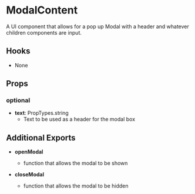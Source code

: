 # ModalContent

A UI component that allows for a pop up Modal with a header and whatever children components are input.

## Hooks

* None

## Props

### optional
*  **text**: PropTypes.string
    * Text to be used as a header for the modal box

## Additional Exports

* **openModal**
    * function that allows the modal to be shown 

* **closeModal**
    * function that allows the modal to be hidden